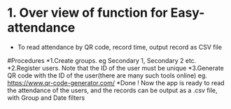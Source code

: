 # 1. Over view of function for Easy-attendance
* To read attendance by QR code, record time, output record as CSV file

#Procedures
*1.Create groups. eg Secondary 1, Secondary 2 etc.
*2.Register users. Note that the ID of the user must be unique
*3.Generate QR code with the ID of the user(there are many such tools online) eg. https://www.qr-code-generator.com/
*Done ! Now the app is ready to read the attendance of the users, and the records can be output as a .csv file, with Group and Date filters
